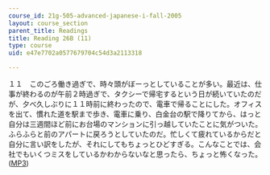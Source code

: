 ```yaml
---
course_id: 21g-505-advanced-japanese-i-fall-2005
layout: course_section
parent_title: Readings
title: Reading 26B (11)
type: course
uid: e47e7702a0577679704c54d3a2113318

---
```


１１　このごろ働き過ぎで、時々頭がぼーっとしていることが多い。最近は、仕事が終わるのが午前２時過ぎで、タクシーで帰宅するという日が続いていたのだが、夕べ久しぶりに１１時前に終わったので、電車で帰ることにした。オフィスを出て、慣れた道を駅まで歩き、電車に乗り、白金台の駅で降りてから、はっと 自分は三週間ほど前にお台場のマンションに引っ越していたことに気がついた。ふらふらと前のアパートに戻ろうとしていたのだ。忙しくて疲れているからだと自分に言い訳をしたが、それにしてもちょっとひどすぎる。こんなことでは、会社でもいくつミスをしているかわからないなと思ったら、ちょっと怖くなった。 ([MP3](/ans7870/21f/21f.505/f05/audio/Lesson26B-11.mp3))